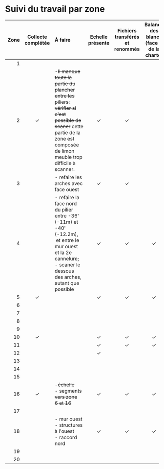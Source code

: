 # Suivi du travail par zone

| Zone | Collecte complétée | À faire                                                                                                                                                                                | Echelle présente | Fichiers transférés et renommés | Balance des blancs<br />(face A de la charte) | Tifs générés |     | Cibles détectées /<br />Échelle(s) définie(s) | Camera calibration z18v2 /<br />capture distance | Alignement<br />(workflow 1) | Optimisation<br />(workflow 2) | Nettoyage<br />du nuage |     |
| ---: | :----------------: | :------------------------------------------------------------------------------------------------------------------------------------------------------------------------------------- | :--------------: | :-----------------------------: | :-------------------------------------------: | :----------: | --- | :-------------------------------------------: | ------------------------------------------------ | ---------------------------- | ------------------------------ | ----------------------- | --- |
|    1 |                    |                                                                                                                                                                                        |                  |                                 |                                               |              |     |                                               |                                                  |                              |                                |                         |     |
|    2 |         ✓          | -~~Il manque toute la partie du plancher entre les piliers: vérifier si<br />c'est possible de scaner~~ cette partie de la zone est composée de limon meuble trop difficile à scanner. |        ✓         |                ✓                |                                               |              |     |                                               |                                                  |                              |                                |                         |     |
|    3 |                    | - refaire les arches avec face ouest                                                                                                                                                   |        ✓         |                ✓                |                                               |              |     |                                               |                                                  |                              |                                |                         |     |
|    4 |                    | - refaire la face nord du pilier entre -36' (-11m) et -40' (-12.2m),<br /> et entre le mur ouest et la 2e cannelure;<br />- scaner le dessous des arches, autant que possible          |        ✓         |                ✓                |                       ✓                       |      ✓       |     |                       ✓                       |                                                  |                              |                                |                         |     |
|    5 |         ✓          |                                                                                                                                                                                        |        ✓         |                ✓                |                       ✓                       |      ✓       |     |                                               |                                                  |                              |                                |                         |     |
|    6 |                    |                                                                                                                                                                                        |                  |                                 |                                               |              |     |                                               |                                                  |                              |                                |                         |     |
|    7 |                    |                                                                                                                                                                                        |                  |                                 |                                               |              |     |                                               |                                                  |                              |                                |                         |     |
|    8 |                    |                                                                                                                                                                                        |                  |                                 |                                               |              |     |                                               |                                                  |                              |                                |                         |     |
|    9 |                    |                                                                                                                                                                                        |                  |                                 |                                               |              |     |                                               |                                                  |                              |                                |                         |     |
|   10 |         ✓          |                                                                                                                                                                                        |        ✓         |                ✓                |                       ✓                       |      ✓       |     |                       ✓                       |                                                  |                              |                                |                         |     |
|   11 |                    |                                                                                                                                                                                        |        ✓         |                ✓                |                       ✓                       |      ✓       |     |                       ✓                       |                                                  |                              |                                |                         |     |
|   12 |                    |                                                                                                                                                                                        |        ✓         |                                 |                                               |              |     |                                               |                                                  |                              |                                |                         |     |
|   13 |                    |                                                                                                                                                                                        |                  |                                 |                                               |              |     |                                               |                                                  |                              |                                |                         |     |
|   14 |                    |                                                                                                                                                                                        |                  |                                 |                                               |              |     |                                               |                                                  |                              |                                |                         |     |
|   15 |                    |                                                                                                                                                                                        |                  |                                 |                                               |              |     |                                               |                                                  |                              |                                |                         |     |
|   16 |         ✓          | -~~échelle~~<br />- ~~segments vers zone 6 et 16~~                                                                                                                                     |        ✓         |                ✓                |                       ✓                       |      ✓       |     |                       ✓                       |                                                  |                              |                                |                         |     |
|   17 |                    |                                                                                                                                                                                        |                  |                                 |                                               |              |     |                                               |                                                  |                              |                                |                         |     |
|   18 |                    | - mur ouest<br />- structures à l'ouest<br />- raccord nord                                                                                                                            |        ✓         |                ✓                |                       ✓                       |      ✓       |     |                                               |                                                  |                              |                                |                         |     |
|   19 |                    |                                                                                                                                                                                        |                  |                                 |                                               |              |     |                                               |                                                  |                              |                                |                         |     |
|   20 |                    |                                                                                                                                                                                        |                  |                                 |                                               |              |     |                                               |                                                  |                              |                                |                         |     |
